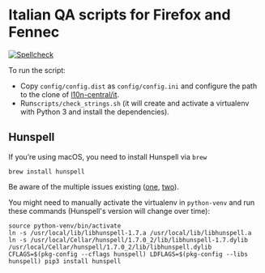 # Italian QA scripts for Firefox and Fennec

[![Spellcheck](https://github.com/flodolo/gecko-it-qa/actions/workflows/linter.yaml/badge.svg)](https://github.com/flodolo/gecko-it-qa/actions/workflows/linter.yaml)

To run the script:
- Copy `config/config.dist` as `config/config.ini` and configure the path to the clone of [l10n-central/it](https://hg.mozilla.org/l10n-central/it).
- Run`scripts/check_strings.sh` (it will create and activate a virtualenv with Python 3 and install the dependencies).


## Hunspell

If you’re using macOS, you need to install Hunspell via `brew`

```
brew install hunspell
```

Be aware of the multiple issues existing ([one](https://github.com/blatinier/pyhunspell/issues/26), [two](https://github.com/blatinier/pyhunspell/issues/33)).

You might need to manually activate the virtualenv in `python-venv` and run these commands (Hunspell's version will change over time):

```
source python-venv/bin/activate
ln -s /usr/local/lib/libhunspell-1.7.a /usr/local/lib/libhunspell.a
ln -s /usr/local/Cellar/hunspell/1.7.0_2/lib/libhunspell-1.7.dylib /usr/local/Cellar/hunspell/1.7.0_2/lib/libhunspell.dylib
CFLAGS=$(pkg-config --cflags hunspell) LDFLAGS=$(pkg-config --libs hunspell) pip3 install hunspell
```
